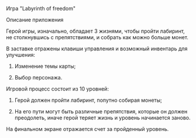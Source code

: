 Игра "Labyrinth of freedom"

Описание приложения

Герой игры, изначально, обладает 3 жизнями, чтобы пройти лабиринт, не столкнувшись с препятствиями, и собрать как можно больше монет.

В заставке отражены клавиши управления и возможный инвентарь для улучшения:

1.  Изменение темы карты;

2.  Выбор персонажа.

Игровой процесс состоит из 10 уровней:

1.  Герой должен пройти лабиринт, попутно собирая монеты;

2.  На его пути могут быть различные препятствия, которые он должен преодолеть, иначе герой теряет жизнь и уровень начинается заново.

На финальном экране отражается счет за пройденный уровень.

